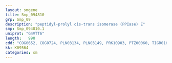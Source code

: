 ```yaml
---
layout: smgene
title: Smp_094810
grp: Smp_09
description: "peptidyl-prolyl cis-trans isomerase (PPIase) E"
smp: Smp_094810.1
uniprot: "G4VTT6"
length:   990
cdd: "COG0652, COG0724, PLN03134, PLN03149, PRK10903, PTZ00060, TIGR01645, cd01926, cd12347, cl00197, cl17169, pfam00076, pfam00160, pfam14259, smart00360"
kk: K09564
categories: sm
---
```

